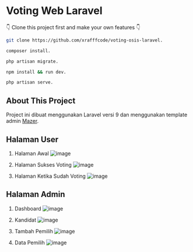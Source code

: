 <p align="center">
    <h1>Voting Web Laravel</h1>
</p>

👇 Clone this project first and make your own features 👇
```bash
git clone https://github.com/xrafffcode/voting-osis-laravel.
```
```bash
composer install.
```
```bash
php artisan migrate.
```
```bash
npm install && run dev.
```
```bash
php artisan serve.
```

## About This Project

Project ini dibuat menggunakan Laravel versi 9 dan menggunakan template admin [Mazer](https://zuramai.github.io/mazer/).

## Halaman User
1. Halaman Awal
![image](https://user-images.githubusercontent.com/70202056/188445799-e5fa3cae-6357-4160-9273-9efd14fa2734.png)

2. Halaman Sukses Voting
![image](https://user-images.githubusercontent.com/70202056/188445840-1ee07165-2986-41d1-bb30-f74315b51d3b.png)

3. Halaman Ketika Sudah Voting
![image](https://user-images.githubusercontent.com/70202056/188445935-d66e5925-fc66-43be-be90-3b8a86c24dee.png)

## Halaman Admin

1. Dashboard
![image](https://user-images.githubusercontent.com/70202056/188446121-2a2ebbdd-6a66-4812-a6e2-0466e746ed0c.png)

2. Kandidat
![image](https://user-images.githubusercontent.com/70202056/188446228-7cf6714d-e76b-4954-80e4-4e326ed547f3.png)

3. Tambah Pemilih
![image](https://user-images.githubusercontent.com/70202056/188446280-52a6bf45-bdbe-43d7-971e-2867f11efde2.png)

4. Data Pemilih
![image](https://user-images.githubusercontent.com/70202056/188446328-45d47559-7b07-4f4e-a9c0-1264ed535a0a.png)

